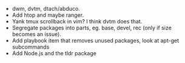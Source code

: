 * dwm, dvtm, dtach/abduco.
* Add htop and maybe ranger.
* Yank tmux scrollback in vim? I think dvtm does that.
* Segregate packages into parts, eg. base, devel, rec (only if size becomes an issue).
* Add playbook item that removes unused packages, look at apt-get subcommands
* Add Node.js and the tldr package
